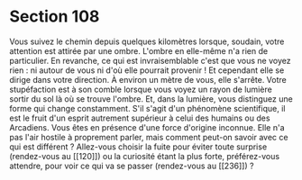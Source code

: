 # Section 108

Vous suivez le chemin depuis quelques kilomètres lorsque, soudain, votre attention est attirée par une ombre. L'ombre en elle-même n'a rien de particulier. En revanche, ce qui est invraisemblable c'est que vous ne voyez rien : ni autour de vous ni d'où elle pourrait provenir ! Et cependant elle se dirige dans votre direction. À environ un mètre de vous, elle s'arrête. Votre stupéfaction est à son comble lorsque vous voyez un rayon de lumière sortir du sol là où se trouve l'ombre. Et, dans la lumière, vous distinguez une forme qui change constamment. S'il s'agit d'un phénomène scientifique, il est le fruit d'un esprit autrement supérieur à celui des humains ou des Arcadiens. Vous êtes en présence d'une force d'origine inconnue. Elle n'a pas l'air hostile à proprement parler, mais comment peut-on savoir avec ce qui est différent ? Allez-vous choisir la fuite pour éviter toute surprise (rendez-vous au [[120]]) ou la curiosité étant la plus forte, préférez-vous attendre, pour voir ce qui va se passer (rendez-vous au [[236]]) ?